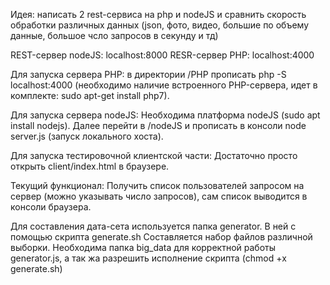 Идея: написать 2 rest-сервиса на php и nodeJS и сравнить скорость обработки различных данных 
(json, фото, видео, большие по объему данные, большое чсло запросов в секунду и тд)

REST-сервер nodeJS: localhost:8000
RESR-сервер PHP: localhost:4000

Для запуска сервера PHP: 
    в директории /PHP прописать php -S localhost:4000 
    (необходимо наличие встроенного PHP-сервера, идет в комплекте: sudo apt-get install php7).

Для запуска сервера nodeJS:
    Необходима платформа nodeJS (sudo apt install nodejs).
    Далее перейти в /nodeJS и прописать в консоли node server.js (запуск локального хоста).

Для запуска тестировочной клиентской части: 
    Достаточно просто открыть client/index.html в браузере.


Текущий функционал: 
    Получить список пользователей запросом на сервер (можно указывать число запросов), сам список
    выводится в консоли браузера.  



Для составления дата-сета используется папка generator. В ней с помощью скрипта
    generate.sh
Составляется набор файлов различной выборки.
Необходима папка big_data для корректной работы generator.js, а так жа разрешить исполнение скрипта (chmod +x generate.sh) 
